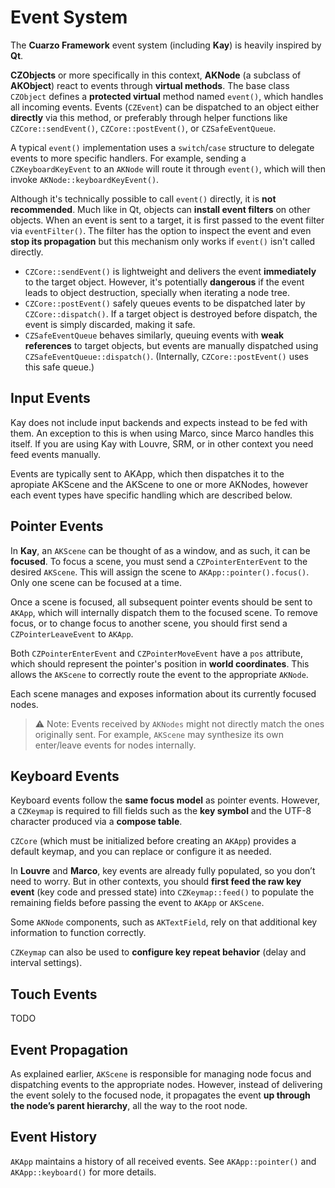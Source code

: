 # Event System

The **Cuarzo Framework** event system (including **Kay**) is heavily inspired by **Qt**.

**CZObjects** or more specifically in this context, **AKNode** (a subclass of **AKObject**) react to events through **virtual methods**. The base class `CZObject` defines a **protected virtual** method named `event()`, which handles all incoming events. Events (`CZEvent`) can be dispatched to an object either **directly** via this method, or preferably through helper functions like `CZCore::sendEvent()`, `CZCore::postEvent()`, or `CZSafeEventQueue`.

A typical `event()` implementation uses a `switch`/`case` structure to delegate events to more specific handlers.
For example, sending a `CZKeyboardKeyEvent` to an `AKNode` will route it through `event()`, which will then invoke `AKNode::keyboardKeyEvent()`.

Although it's technically possible to call `event()` directly, it is **not recommended**. Much like in Qt, objects can **install event filters** on other objects. When an event is sent to a target, it is first passed to the event filter via `eventFilter()`. The filter has the option to inspect the event and even **stop its propagation** but this mechanism only works if `event()` isn't called directly.

- `CZCore::sendEvent()` is lightweight and delivers the event **immediately** to the target object. However, it's potentially **dangerous** if the event leads to object destruction, specially when iterating a node tree.
- `CZCore::postEvent()` safely queues events to be dispatched later by `CZCore::dispatch()`. If a target object is destroyed before dispatch, the event is simply discarded, making it safe.
- `CZSafeEventQueue` behaves similarly, queuing events with **weak references** to target objects, but events are manually dispatched using `CZSafeEventQueue::dispatch()`.
  (Internally, `CZCore::postEvent()` uses this safe queue.)

## Input Events

Kay does not include input backends and expects instead to be fed with them. An exception to this is when using Marco, since Marco handles this itself.
If you are using Kay with Louvre, SRM, or in other context you need feed events manually.

Events are typically sent to AKApp, which then dispatches it to the apropiate AKScene and the AKScene to one or more AKNodes, however each event types have specific handling which are described below.

## Pointer Events

In **Kay**, an `AKScene` can be thought of as a window, and as such, it can be **focused**. To focus a scene, you must send a `CZPointerEnterEvent` to the desired `AKScene`. This will assign the scene to `AKApp::pointer().focus()`. Only one scene can be focused at a time.

Once a scene is focused, all subsequent pointer events should be sent to `AKApp`, which will internally dispatch them to the focused scene.
To remove focus, or to change focus to another scene, you should first send a `CZPointerLeaveEvent` to `AKApp`.

Both `CZPointerEnterEvent` and `CZPointerMoveEvent` have a `pos` attribute, which should represent the pointer's position in **world coordinates**. This allows the `AKScene` to correctly route the event to the appropriate `AKNode`.

Each scene manages and exposes information about its currently focused nodes.

> ⚠️ Note: Events received by `AKNodes` might not directly match the ones originally sent. For example, `AKScene` may synthesize its own enter/leave events for nodes internally.

## Keyboard Events

Keyboard events follow the **same focus model** as pointer events. However, a `CZKeymap` is required to fill fields such as the **key symbol** and the UTF-8 character produced via a **compose table**.

`CZCore` (which must be initialized before creating an `AKApp`) provides a default keymap, and you can replace or configure it as needed.

In **Louvre** and **Marco**, key events are already fully populated, so you don’t need to worry. But in other contexts, you should **first feed the raw key event** (key code and pressed state) into `CZKeymap::feed()` to populate the remaining fields before passing the event to `AKApp` or `AKScene`.

Some `AKNode` components, such as `AKTextField`, rely on that additional key information to function correctly.

`CZKeymap` can also be used to **configure key repeat behavior** (delay and interval settings).

## Touch Events

TODO

## Event Propagation

As explained earlier, `AKScene` is responsible for managing node focus and dispatching events to the appropriate nodes. However, instead of delivering the event solely to the focused node, it propagates the event **up through the node’s parent hierarchy**, all the way to the root node.

## Event History

`AKApp` maintains a history of all received events.
See `AKApp::pointer()` and `AKApp::keyboard()` for more details.
